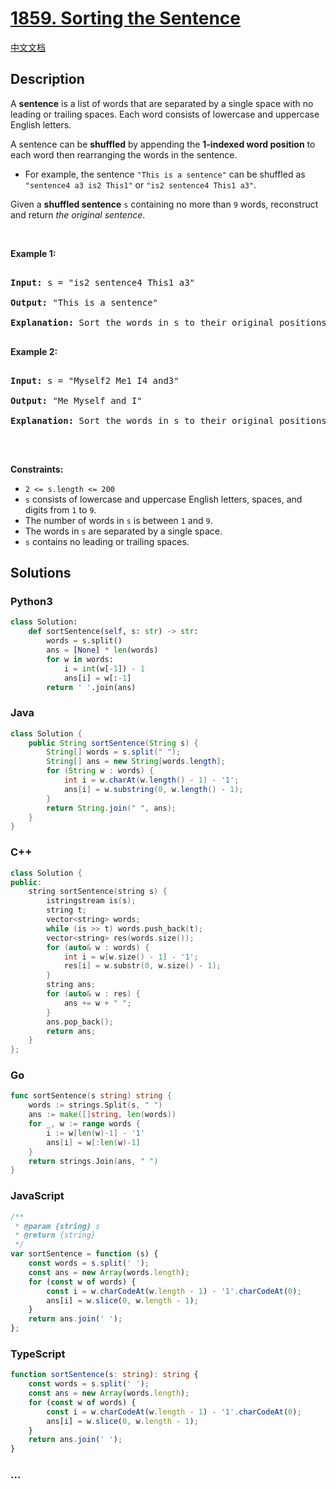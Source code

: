 # [1859. Sorting the Sentence](https://leetcode.com/problems/sorting-the-sentence)

[中文文档](/solution/1800-1899/1859.Sorting%20the%20Sentence/README.md)

## Description

<p>A <strong>sentence</strong> is a list of words that are separated by a single space with no leading or trailing spaces. Each word consists of lowercase and uppercase English letters.</p>

<p>A sentence can be <strong>shuffled</strong> by appending the <strong>1-indexed word position</strong> to each word then rearranging the words in the sentence.</p>

<ul>
    <li>For example, the sentence <code>&quot;This is a sentence&quot;</code> can be shuffled as <code>&quot;sentence4 a3 is2 This1&quot;</code> or <code>&quot;is2 sentence4 This1 a3&quot;</code>.</li>
</ul>

<p>Given a <strong>shuffled sentence</strong> <code>s</code> containing no more than <code>9</code> words, reconstruct and return <em>the original sentence</em>.</p>

<p>&nbsp;</p>

<p><strong>Example 1:</strong></p>

<pre>

<strong>Input:</strong> s = &quot;is2 sentence4 This1 a3&quot;

<strong>Output:</strong> &quot;This is a sentence&quot;

<strong>Explanation:</strong> Sort the words in s to their original positions &quot;This1 is2 a3 sentence4&quot;, then remove the numbers.

</pre>

<p><strong>Example 2:</strong></p>

<pre>

<strong>Input:</strong> s = &quot;Myself2 Me1 I4 and3&quot;

<strong>Output:</strong> &quot;Me Myself and I&quot;

<strong>Explanation:</strong> Sort the words in s to their original positions &quot;Me1 Myself2 and3 I4&quot;, then remove the numbers.

</pre>

<p>&nbsp;</p>

<p><strong>Constraints:</strong></p>

<ul>
    <li><code>2 &lt;= s.length &lt;= 200</code></li>
    <li><code>s</code> consists of lowercase and uppercase English letters, spaces, and digits from <code>1</code> to <code>9</code>.</li>
    <li>The number of words in <code>s</code> is between <code>1</code> and <code>9</code>.</li>
    <li>The words in <code>s</code> are separated by a single space.</li>
    <li><code>s</code> contains no leading or trailing spaces.</li>
</ul>

## Solutions

<!-- tabs:start -->

### **Python3**

```python
class Solution:
    def sortSentence(self, s: str) -> str:
        words = s.split()
        ans = [None] * len(words)
        for w in words:
            i = int(w[-1]) - 1
            ans[i] = w[:-1]
        return ' '.join(ans)
```

### **Java**

```java
class Solution {
    public String sortSentence(String s) {
        String[] words = s.split(" ");
        String[] ans = new String[words.length];
        for (String w : words) {
            int i = w.charAt(w.length() - 1) - '1';
            ans[i] = w.substring(0, w.length() - 1);
        }
        return String.join(" ", ans);
    }
}
```

### **C++**

```cpp
class Solution {
public:
    string sortSentence(string s) {
        istringstream is(s);
        string t;
        vector<string> words;
        while (is >> t) words.push_back(t);
        vector<string> res(words.size());
        for (auto& w : words) {
            int i = w[w.size() - 1] - '1';
            res[i] = w.substr(0, w.size() - 1);
        }
        string ans;
        for (auto& w : res) {
            ans += w + " ";
        }
        ans.pop_back();
        return ans;
    }
};
```

### **Go**

```go
func sortSentence(s string) string {
	words := strings.Split(s, " ")
	ans := make([]string, len(words))
	for _, w := range words {
		i := w[len(w)-1] - '1'
		ans[i] = w[:len(w)-1]
	}
	return strings.Join(ans, " ")
}
```

### **JavaScript**

```js
/**
 * @param {string} s
 * @return {string}
 */
var sortSentence = function (s) {
    const words = s.split(' ');
    const ans = new Array(words.length);
    for (const w of words) {
        const i = w.charCodeAt(w.length - 1) - '1'.charCodeAt(0);
        ans[i] = w.slice(0, w.length - 1);
    }
    return ans.join(' ');
};
```

### **TypeScript**

```ts
function sortSentence(s: string): string {
    const words = s.split(' ');
    const ans = new Array(words.length);
    for (const w of words) {
        const i = w.charCodeAt(w.length - 1) - '1'.charCodeAt(0);
        ans[i] = w.slice(0, w.length - 1);
    }
    return ans.join(' ');
}
```

### **...**

```

```

<!-- tabs:end -->
